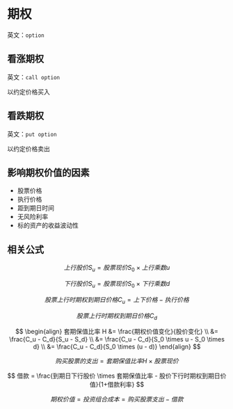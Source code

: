 # 期权

英文：`option`

## 看涨期权

英文：`call option`

以约定价格买入

## 看跌期权

英文：`put option`

以约定价格卖出

## 影响期权价值的因素

* 股票价格
* 执行价格
* 距到期日时间
* 无风险利率
* 标的资产的收益波动性

## 相关公式

$$
上行股价 S_u = 股票现价 {S_0} \times 上行乘数 u
$$

$$
下行股价 S_u = 股票现价 {S_0} \times 下行乘数 {d}
$$

$$
股票上行时期权到期日价格 {C_u} = 上下价格 - 执行价格
$$

$$
股票上行时期权到期日价格 {C_d}
$$

$$
\begin{align}
套期保值比率 H &= \frac{期权价值变化}{股价变化} \\
&= \frac{C_u - C_d}{S_u - S_d} \\
&= \frac{C_u - C_d}{S_0 \times u - S_0 \times d} \\
&= \frac{C_u - C_d}{S_0 \times (u - d)}
\end{align}
$$

$$
购买股票的支出 = 套期保值比率 H \times 股票现价
$$

$$
借款 = \frac{到期日下行股价 \times 套期保值比率 - 股价下行时期权到期日价值}{1+借款利率}
$$

$$
期权价值 = 投资组合成本 = 购买股票支出 - 借款
$$